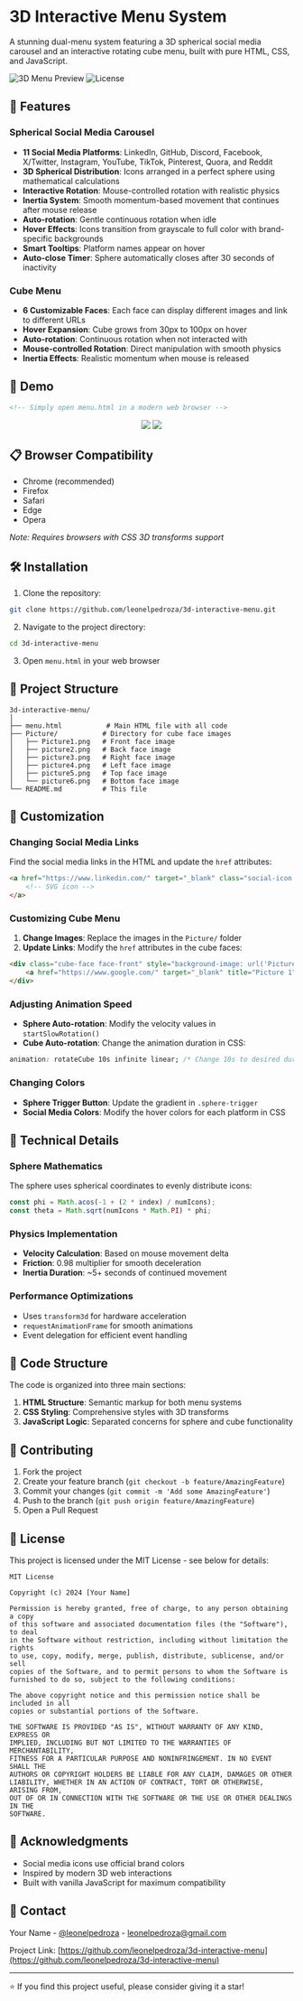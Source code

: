 # 3D Interactive Menu System

A stunning dual-menu system featuring a 3D spherical social media carousel and an interactive rotating cube menu, built with pure HTML, CSS, and JavaScript.

![3D Menu Preview](https://img.shields.io/badge/Preview-Live_Demo-blue)
![License](https://img.shields.io/badge/License-MIT-green)

## 🌟 Features

### Spherical Social Media Carousel
- **11 Social Media Platforms**: LinkedIn, GitHub, Discord, Facebook, X/Twitter, Instagram, YouTube, TikTok, Pinterest, Quora, and Reddit
- **3D Spherical Distribution**: Icons arranged in a perfect sphere using mathematical calculations
- **Interactive Rotation**: Mouse-controlled rotation with realistic physics
- **Inertia System**: Smooth momentum-based movement that continues after mouse release
- **Auto-rotation**: Gentle continuous rotation when idle
- **Hover Effects**: Icons transition from grayscale to full color with brand-specific backgrounds
- **Smart Tooltips**: Platform names appear on hover
- **Auto-close Timer**: Sphere automatically closes after 30 seconds of inactivity

### Cube Menu
- **6 Customizable Faces**: Each face can display different images and link to different URLs
- **Hover Expansion**: Cube grows from 30px to 100px on hover
- **Auto-rotation**: Continuous rotation when not interacted with
- **Mouse-controlled Rotation**: Direct manipulation with smooth physics
- **Inertia Effects**: Realistic momentum when mouse is released

## 🚀 Demo

```html
<!-- Simply open menu.html in a modern web browser -->
```
<p align="center">
    <img src="https://github.com/leonelpedroza/3D_menu_system/screenshot1.png">
    <img src="https://github.com/leonelpedroza/3D_menu_system/screenshot2.png">
</p>




## 📋 Browser Compatibility

- Chrome (recommended)
- Firefox
- Safari
- Edge
- Opera

*Note: Requires browsers with CSS 3D transforms support*

## 🛠️ Installation

1. Clone the repository:
```bash
git clone https://github.com/leonelpedroza/3d-interactive-menu.git
```

2. Navigate to the project directory:
```bash
cd 3d-interactive-menu
```

3. Open `menu.html` in your web browser

## 📁 Project Structure

```
3d-interactive-menu/
│
├── menu.html           # Main HTML file with all code
├── Picture/           # Directory for cube face images
│   ├── Picture1.png   # Front face image
│   ├── picture2.png   # Back face image
│   ├── picture3.png   # Right face image
│   ├── picture4.png   # Left face image
│   ├── picture5.png   # Top face image
│   └── picture6.png   # Bottom face image
└── README.md          # This file
```

## 🎨 Customization

### Changing Social Media Links

Find the social media links in the HTML and update the `href` attributes:

```html
<a href="https://www.linkedin.com/" target="_blank" class="social-icon linkedin" data-name="LinkedIn">
    <!-- SVG icon -->
</a>
```

### Customizing Cube Menu

1. **Change Images**: Replace the images in the `Picture/` folder
2. **Update Links**: Modify the `href` attributes in the cube faces:

```html
<div class="cube-face face-front" style="background-image: url('Picture/Picture1.png');">
    <a href="https://www.google.com/" target="_blank" title="Picture 1"></a>
</div>
```

### Adjusting Animation Speed

- **Sphere Auto-rotation**: Modify the velocity values in `startSlowRotation()`
- **Cube Auto-rotation**: Change the animation duration in CSS:
```css
animation: rotateCube 10s infinite linear; /* Change 10s to desired duration */
```

### Changing Colors

- **Sphere Trigger Button**: Update the gradient in `.sphere-trigger`
- **Social Media Colors**: Modify the hover colors for each platform in CSS

## 🔧 Technical Details

### Sphere Mathematics

The sphere uses spherical coordinates to evenly distribute icons:

```javascript
const phi = Math.acos(-1 + (2 * index) / numIcons);
const theta = Math.sqrt(numIcons * Math.PI) * phi;
```

### Physics Implementation

- **Velocity Calculation**: Based on mouse movement delta
- **Friction**: 0.98 multiplier for smooth deceleration
- **Inertia Duration**: ~5+ seconds of continued movement

### Performance Optimizations

- Uses `transform3d` for hardware acceleration
- `requestAnimationFrame` for smooth animations
- Event delegation for efficient event handling

## 📝 Code Structure

The code is organized into three main sections:

1. **HTML Structure**: Semantic markup for both menu systems
2. **CSS Styling**: Comprehensive styles with 3D transforms
3. **JavaScript Logic**: Separated concerns for sphere and cube functionality

## 🤝 Contributing

1. Fork the project
2. Create your feature branch (`git checkout -b feature/AmazingFeature`)
3. Commit your changes (`git commit -m 'Add some AmazingFeature'`)
4. Push to the branch (`git push origin feature/AmazingFeature`)
5. Open a Pull Request

## 📄 License

This project is licensed under the MIT License - see below for details:

```
MIT License

Copyright (c) 2024 [Your Name]

Permission is hereby granted, free of charge, to any person obtaining a copy
of this software and associated documentation files (the "Software"), to deal
in the Software without restriction, including without limitation the rights
to use, copy, modify, merge, publish, distribute, sublicense, and/or sell
copies of the Software, and to permit persons to whom the Software is
furnished to do so, subject to the following conditions:

The above copyright notice and this permission notice shall be included in all
copies or substantial portions of the Software.

THE SOFTWARE IS PROVIDED "AS IS", WITHOUT WARRANTY OF ANY KIND, EXPRESS OR
IMPLIED, INCLUDING BUT NOT LIMITED TO THE WARRANTIES OF MERCHANTABILITY,
FITNESS FOR A PARTICULAR PURPOSE AND NONINFRINGEMENT. IN NO EVENT SHALL THE
AUTHORS OR COPYRIGHT HOLDERS BE LIABLE FOR ANY CLAIM, DAMAGES OR OTHER
LIABILITY, WHETHER IN AN ACTION OF CONTRACT, TORT OR OTHERWISE, ARISING FROM,
OUT OF OR IN CONNECTION WITH THE SOFTWARE OR THE USE OR OTHER DEALINGS IN THE
SOFTWARE.
```

## 👏 Acknowledgments

- Social media icons use official brand colors
- Inspired by modern 3D web interactions
- Built with vanilla JavaScript for maximum compatibility

## 📧 Contact

Your Name - [@leonelpedroza](https://x.com/leonelpedroza) - leonelpedroza@gmail.com

Project Link: [https://github.com/leonelpedroza/3d-interactive-menu](https://github.com/leonelpedroza/3d-interactive-menu)

---

⭐ If you find this project useful, please consider giving it a star!
